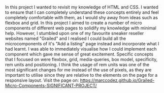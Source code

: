 In this project I wanted to revisit my knowledge of HTML and CSS. I wanted to ensure that I can completely understand these concepts entirely and feel completely comfortable with them, as I would shy away from ideas such as flexbox and grid. In this project I aimed to create a number of micro components of different web pages to solidify my knowledge with minimal help. However, I stumbled upon one of my favourite sneaker reseller websites named "Grailed" and I realised I could build all the microcomponents of it's "Add a listing" page instead and incorporate what I had learnt. I was able to immediately visualise how I could implement each component which gave me sense of great excitement. Specific concepts that I focused on were flexbox, grid, media-queries, box model, specificity, rem units and positioning. I think the usage of rem units was one of the most significant changes for me instead of the use of pixels, as they are important to utilise since they are relative to the elements on the page for a responsive layout. Visit the page on: https://marccodez.github.io/Grailed-Micro-Components-SIGNIFICANT-PROJECT/
